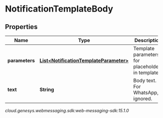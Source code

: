 # NotificationTemplateBody


## Properties

| Name | Type | Description | Notes |
| ------------ | ------------- | ------------- | ------------- |
| **parameters** | [**List&lt;NotificationTemplateParameter&gt;**](NotificationTemplateParameter) | Template parameters for placeholders in template. |  |
| **text** | **String** | Body text. For WhatsApp, ignored. |  [optional] |




_cloud.genesys.webmessaging.sdk:web-messaging-sdk:15.1.0_
